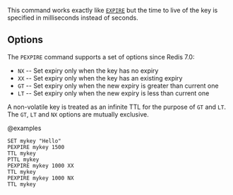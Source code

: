 This command works exactly like [`EXPIRE`](./expire) but the time to live of the key is
specified in milliseconds instead of seconds.

## Options

The `PEXPIRE` command supports a set of options since Redis 7.0:

* `NX` -- Set expiry only when the key has no expiry
* `XX` -- Set expiry only when the key has an existing expiry
* `GT` -- Set expiry only when the new expiry is greater than current one
* `LT` -- Set expiry only when the new expiry is less than current one

A non-volatile key is treated as an infinite TTL for the purpose of `GT` and `LT`.
The `GT`, `LT` and `NX` options are mutually exclusive.

@examples

```cli
SET mykey "Hello"
PEXPIRE mykey 1500
TTL mykey
PTTL mykey
PEXPIRE mykey 1000 XX
TTL mykey
PEXPIRE mykey 1000 NX
TTL mykey
```

